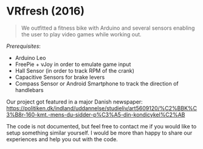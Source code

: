 # VRfresh (2016)
> We outfitted a fitness bike with Arduino and several sensors enabling the user to play video games while working out.

_Prerequisites_:
* Arduino Leo
* FreePie + vJoy in order to emulate game input  
* Hall Sensor (in order to track RPM of the crank)
* Capacitive Sensors for brake levers
* Compass Sensor or Android Smartphone to track the direction of handlebars

Our project got featured in a major Danish newspaper:
https://politiken.dk/indland/uddannelse/studieliv/art5609120/%C2%BBK%C3%B8r-160-kmt.-mens-du-sidder-p%C3%A5-din-kondicykel%C2%AB

The code is not documented, but feel free to contact me if you would like to setup something similar yourself. I would be more than happy to share our experiences and help you out with the code.
